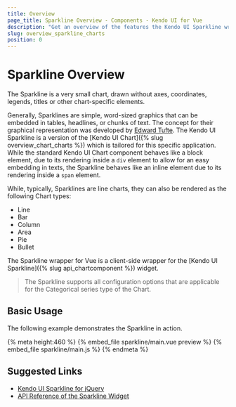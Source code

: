```yaml
---
title: Overview
page_title: Sparkline Overview - Components - Kendo UI for Vue
description: "Get an overview of the features the Kendo UI Sparkline wrapper for Vue delivers and use the component in Vue projects."
slug: overview_sparkline_charts
position: 0
---
```


# Sparkline Overview

The Sparkline is a very small chart, drawn without axes, coordinates, legends, titles or other chart-specific elements.

Generally, Sparklines are simple, word-sized graphics that can be embedded in tables, headlines, or chunks of text. The concept for their graphical representation was developed by [Edward Tufte](https://en.wikipedia.org/wiki/Edward_Tufte). The Kendo UI Sparkline is a version of the [Kendo UI Chart]({% slug overview_chart_charts %}) which is tailored for this specific application. While the standard Kendo UI Chart component behaves like a block element, due to its rendering inside a `div` element to allow for an easy embedding in texts, the Sparkline behaves like an inline element due to its rendering inside a `span` element.

While, typically, Sparklines are line charts, they can also be rendered as the following Chart types:

* Line
* Bar
* Column
* Area
* Pie
* Bullet

The Sparkline wrapper for Vue is a client-side wrapper for the [Kendo UI Sparkline]({% slug api_chartcomponent %}) widget.

> The Sparkline supports all configuration options that are applicable for the Categorical series type of the Chart.

## Basic Usage

The following example demonstrates the Sparkline in action.

{% meta height:460 %}
{% embed_file sparkline/main.vue preview %}
{% embed_file sparkline/main.js %}
{% endmeta %}


## Suggested Links

* [Kendo UI Sparkline for jQuery](https://docs.telerik.com/kendo-ui/controls/charts/sparkline/overview)
* [API Reference of the Sparkline Widget](https://docs.telerik.com/kendo-ui/api/javascript/dataviz/ui/sparkline)

